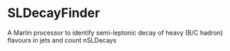 # SLDecayFinder
A Marlin processor to identify semi-leptonic decay of heavy (B/C hadron) flavours in jets and count nSLDecays
